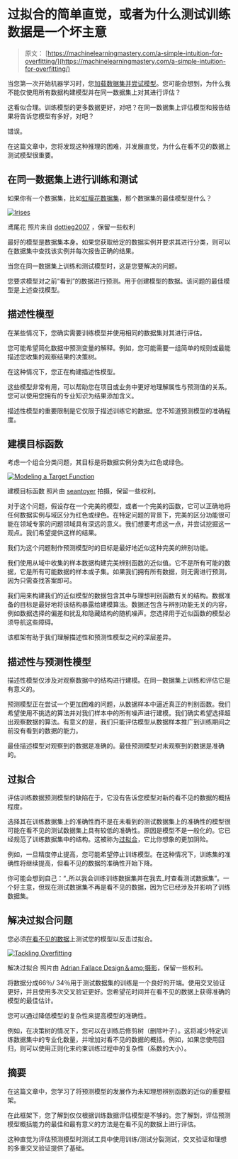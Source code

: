 # 过拟合的简单直觉，或者为什么测试训练数据是一个坏主意

> 原文： [https://machinelearningmastery.com/a-simple-intuition-for-overfitting/](https://machinelearningmastery.com/a-simple-intuition-for-overfitting/)

当您第一次开始机器学习时，您[加载数据集并尝试模型](http://machinelearningmastery.com/how-to-run-your-first-classifier-in-weka/ "How to Run Your First Classifier in Weka")。您可能会想到，为什么我不能仅使用所有数据构建模型并在同一数据集上对其进行评估？

这看似合理。训练模型的更多数据更好，对吧？在同一数据集上评估模型和报告结果将告诉您模型有多好，对吧？

错误。

在这篇文章中，您将发现这种推理的困难，并发展直觉，为什么在看不见的数据上测试模型很重要。

## 在同一数据集上进行训练和测试

如果你有一个数据集，比如[虹膜花数据集](http://en.wikipedia.org/wiki/Iris_flower_data_set)，那个数据集的最佳模型是什么？

[![Irises](img/5b7373d161f6f66439a98efac5d05c91.jpg)](https://3qeqpr26caki16dnhd19sv6by6v-wpengine.netdna-ssl.com/wp-content/uploads/2014/03/irises.jpg)

鸢尾花
照片来自 [dottieg2007](http://www.flickr.com/photos/dottieg2007/5647202653/sizes/m/) ，保留一些权利

最好的模型是数据集本身。如果您获取给定的数据实例并要求其进行分类，则可以在数据集中查找该实例并每次报告正确的结果。

当您在同一数据集上训练和测试模型时，这是您要解决的问题。

您要求模型对之前“看到”的数据进行预测。用于创建模型的数据。该问题的最佳模型是上述查找模型。

## 描述性模型

在某些情况下，您确实需要训练模型并使用相同的数据集对其进行评估。

您可能希望简化数据中预测变量的解释。例如，您可能需要一组简单的规则或最能描述您收集的观察结果的决策树。

在这种情况下，您正在构建描述性模型。

这些模型非常有用，可以帮助您在项目或业务中更好地理解属性与预测值的关系。您可以使用您拥有的专业知识为结果添加含义。

描述性模型的重要限制是它仅限于描述训练它的数据。您不知道预测模型的准确程度。

## 建模目标函数

考虑一个组合分类问题，其目标是将数据实例分类为红色或绿色。

[![Modeling a Target Function](img/77809e5faf6897967a209bc3eb7dbad8.jpg)](https://3qeqpr26caki16dnhd19sv6by6v-wpengine.netdna-ssl.com/wp-content/uploads/2014/03/Modeling-a-Target-Function.jpg)

建模目标函数
照片由 [seantoyer](http://www.flickr.com/photos/seanhobson/4517383187/sizes/l/) 拍摄，保留一些权利。

对于这个问题，假设存在一个完美的模型，或者一个完美的函数，它可以正确地将任何数据实例与域区分为红色或绿色。在特定问题的背景下，完美的区分功能很可能在领域专家的问题领域具有深远的意义。我们想要考虑这一点，并尝试挖掘这一观点。我们希望提供这样的结果。

我们为这个问题制作预测模型时的目标是最好地近似这种完美的辨别功能。

我们使用从域中收集的样本数据构建完美辨别函数的近似值。它不是所有可能的数据，它是所有可能数据的样本或子集。如果我们拥有所有数据，则无需进行预测，因为只需查找答案即可。

我们用来构建我们的近似模型的数据包含其中与理想判别函数有关的结构。数据准备的目标是最好地将该结构暴露给建模算法。数据还包含与辨别功能无关的内容，例如数据选择的偏差和扰乱和隐藏结构的随机噪声。您选择用于近似函数的模型必须导航这些障碍。

该框架有助于我们理解描述性和预测性模型之间的深层差异。

## 描述性与预测性模型

描述性模型仅涉及对观察数据中的结构进行建模。在同一数据集上训练和评估它是有意义的。

预测模型正在尝试一个更加困难的问题，从数据样本中逼近真正的判别函数。我们希望使用不挑选的算法并对我们样本中的所有噪声进行建模。我们确实希望选择超出观察数据的算法。有意义的是，我们只能评估模型从数据样本推广到训练期间之前没有看到的数据的能力。

最佳描述模型对观察到的数据是准确的。最佳预测模型对未观察到的数据是准确的。

## 过拟合

评估训练数据预测模型的缺陷在于，它没有告诉您模型对新的看不见的数据的概括程度。

选择其在训练数据集上的准确性而不是在未看到的测试数据集上的准确性的模型很可能在看不见的测试数据集上具有较低的准确性。原因是模型不是一般化的。它已经规范了训练数据集中的结构。这被称为[过拟合](http://en.wikipedia.org/wiki/Overfitting)，它比你想象的更加阴险。

例如，一旦精度停止提高，您可能希望停止训练模型。在这种情况下，训练集的准确性将继续提高，但看不见的数据的准确性开始下降。

你可能会想到自己：“_所以我会训练训练数据集并在我去_时查看测试数据集”。一个好主意，但现在测试数据集不再是看不见的数据，因为它已经涉及并影响了训练数据集。

## 解决过拟合问题

您必须[在看不见的数据](http://machinelearningmastery.com/how-to-choose-the-right-test-options-when-evaluating-machine-learning-algorithms/ "How To Choose The Right Test Options When Evaluating Machine Learning Algorithms")上测试您的模型以反击过拟合。

[![Tackling Overfitting](img/a77dbce41566e3377c4a95048a3d91a9.jpg)](https://3qeqpr26caki16dnhd19sv6by6v-wpengine.netdna-ssl.com/wp-content/uploads/2014/03/overfit.jpg)

解决过拟合
照片由 [Adrian Fallace Design＆amp;摄影](http://www.flickr.com/photos/69187071@N02/12688141173/sizes/l/)，保留一些权利。

将数据分成66％/ 34％用于测试数据集的训练是一个良好的开端。使用交叉验证更好，并且使用多次交叉验证更好。您希望花时间并在看不见的数据上获得准确的模型的最佳估计。

您可以通过降低模型的复杂性来提高模型的准确性。

例如，在决策树的情况下，您可以在训练后修剪树（删除叶子）。这将减少特定训练数据集中的专业化数量，并增加对看不见的数据的概括。例如，如果您使用回归，则可以使用正则化来约束训练过程中的复杂性（系数的大小）。

## 摘要

在这篇文章中，您学习了将预测模型的发展作为未知理想辨别函数的近似的重要框架。

在此框架下，您了解到仅仅根据训练数据评估模型是不够的。您了解到，评估预测模型概括能力的最佳和最有意义的方法是在看不见的数据上进行评估。

这种直觉为评估预测模型时测试工具中使用训练/测试分裂测试，交叉验证和理想的多重交叉验证提供了基础。